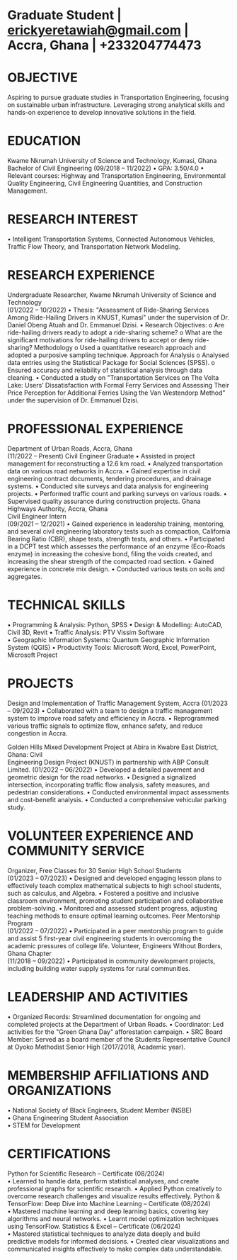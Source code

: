# Graduate Student | erickyeretawiah@gmail.com | Accra, Ghana | +233204774473 

# OBJECTIVE 
Aspiring to pursue graduate studies in Transportation Engineering, focusing on sustainable urban infrastructure. 
Leveraging strong analytical skills and hands-on experience to develop innovative solutions in the field. 

# EDUCATION 
Kwame Nkrumah University of Science and Technology, Kumasi, Ghana   
Bachelor of Civil Engineering (09/2018 – 11/2022)
• GPA: 3.50/4.0 
• Relevant courses: Highway and Transportation Engineering, Environmental Quality Engineering, Civil 
Engineering Quantities, and Construction Management. 

# RESEARCH INTEREST 
• Intelligent Transportation Systems, Connected Autonomous Vehicles, Traffic Flow Theory, and 
Transportation Network Modeling. 

# RESEARCH EXPERIENCE 
Undergraduate Researcher, Kwame Nkrumah University of Science and Technology  
(01/2022 – 10/2022) 
• Thesis: "Assessment of Ride-Sharing Services Among Ride-Hailing Drivers in KNUST, Kumasi" under the 
supervision of Dr. Daniel Obeng Atuah and Dr. Emmanuel Dzisi. 
• Research Objectives: 
o Are ride-hailing drivers ready to adopt a ride-sharing scheme? 
o What are the significant motivations for ride-hailing drivers to accept or deny ride-sharing? 
Methodology 
o Used a quantitative research approach and adopted a purposive sampling technique. 
Approach for Analysis 
o Analysed data entries using the Statistical Package for Social Sciences (SPSS). 
o Ensured accuracy and reliability of statistical analysis through data cleaning. 
• Conducted a study on "Transportation Services on The Volta Lake: Users’ Dissatisfaction with Formal Ferry 
Services and Assessing Their Price Perception for Additional Ferries Using the Van Westendorp Method" 
under the supervision of Dr. Emmanuel Dzisi. 

# PROFESSIONAL EXPERIENCE  
Department of Urban Roads, Accra, Ghana  
(11/2022 – Present) 
Civil Engineer Graduate 
• Assisted in project management for reconstructing a 12.6 km road. 
• Analyzed transportation data on various road networks in Accra. 
• Gained expertise in civil engineering contract documents, tendering procedures, and drainage systems. 
• Conducted site surveys and data analysis for engineering projects. 
• Performed traffic count and parking surveys on various roads. 
• Supervised quality assurance during construction projects. 
Ghana Highways Authority, Accra, Ghana  
Civil Engineer Intern   
(09/2021 – 12/2021) 
• Gained experience in leadership training, mentoring, and several civil engineering laboratory tests such as 
compaction, California Bearing Ratio (CBR), shape tests, strength tests, and others. 
• Participated in a DCPT test which assesses the performance of an enzyme (Eco-Roads enzyme) in increasing 
the cohesive bond, filing the voids created, and increasing the shear strength of the compacted road section. 
• Gained experience in concrete mix design. 
• Conducted various tests on soils and aggregates. 

# TECHNICAL SKILLS 
• Programming & Analysis: Python, SPSS 
• Design & Modelling: AutoCAD, Civil 3D, Revit 
• Traffic Analysis: PTV Vissim Software  
• Geographic Information Systems: Quantum Geographic Information System (QGIS) 
• Productivity Tools: Microsoft Word, Excel, PowerPoint, Microsoft Project 

# PROJECTS 
Design and Implementation of Traffic Management System, Accra  (01/2023 – 09/2023)
• Collaborated with a team to design a traffic management system to improve road safety and efficiency in 
Accra. 
• Reprogrammed various traffic signals to optimize flow, enhance safety, and reduce congestion in Accra.

Golden Hills Mixed Development Project at Abira in Kwabre East District, Ghana: Civil         
Engineering Design Project (KNUST) in partnership with ABP Consult Limited. (01/2022 – 06/2022) 
• Developed a detailed pavement and geometric design for the road networks. 
• Designed a signalized intersection, incorporating traffic flow analysis, safety measures, and pedestrian 
considerations. 
• Conducted environmental impact assessments and cost-benefit analysis. 
• Conducted a comprehensive vehicular parking study. 

# VOLUNTEER EXPERIENCE AND COMMUNITY SERVICE 
Organizer, Free Classes for 30 Senior High School Students                                                          
(01/2023 – 07/2023) 
• Designed and developed engaging lesson plans to effectively teach complex mathematical subjects to high 
school students, such as calculus, and Algebra. 
• Fostered a positive and inclusive classroom environment, promoting student participation and collaborative 
problem-solving. 
• Monitored and assessed student progress, adjusting teaching methods to ensure optimal learning outcomes. 
Peer Mentorship Program                                                                                                                   
(01/2022 – 07/2022) 
• Participated in a peer mentorship program to guide and assist 5 first-year civil engineering students in 
overcoming the academic pressures of college life. 
Volunteer, Engineers Without Borders, Ghana Chapter                                 
(11/2018 – 09/2022) 
• Participated in community development projects, including building water supply systems for rural 
communities. 

# LEADERSHIP AND ACTIVITIES 
• Organized Records: Streamlined documentation for ongoing and completed projects at the Department of 
Urban Roads. 
• Coordinator: Led activities for the "Green Ghana Day" afforestation campaign. 
• SRC Board Member: Served as a board member of the Students Representative Council at Oyoko Methodist 
Senior High (2017/2018, Academic year). 

# MEMBERSHIP AFFILIATIONS AND ORGANIZATIONS 
• National Society of Black Engineers, Student Member (NSBE)                           
• Ghana Engineering Student Association  
• STEM for Development      

# CERTIFICATIONS 
Python for Scientific Research – Certificate  (08/2024)                                                                                                     
• Learned to handle data, perform statistical analyses, and create professional graphs for scientific research. 
• Applied Python creatively to overcome research challenges and visualize results effectively. 
Python & TensorFlow: Deep Dive into Machine Learning – Certificate (08/2024)                                                         
• Mastered machine learning and deep learning basics, covering key algorithms and neural networks. 
• Learnt model optimization techniques using TensorFlow. 
Statistics & Excel – Certificate  (06/2024)                                                                                                                             
• Mastered statistical techniques to analyze data deeply and build predictive models for informed decisions. 
• Created clear visualizations and communicated insights effectively to make complex data understandable.
